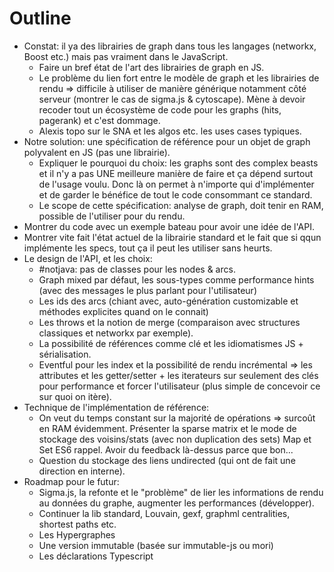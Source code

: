 # Outline

* Constat: il ya des librairies de graph dans tous les langages (networkx, Boost etc.) mais pas vraiment dans le JavaScript.
  - Faire un bref état de l'art des librairies de graph en JS.
  - Le problème du lien fort entre le modèle de graph et les librairies de rendu => difficile à utiliser de manière générique notamment côté serveur (montrer le cas de sigma.js & cytoscape). Mène à devoir recoder tout un écosystème de code pour les graphs (hits, pagerank) et c'est dommage.
  - Alexis topo sur le SNA et les algos etc. les uses cases typiques.
* Notre solution: une spécification de référence pour un objet de graph polyvalent en JS (pas une librairie).
  - Expliquer le pourquoi du choix: les graphs sont des complex beasts et il n'y a pas UNE meilleure manière de faire et ça dépend surtout de l'usage voulu. Donc là on permet à n'importe qui d'implémenter et de garder le bénéfice de tout le code consommant ce standard.
  - Le scope de cette spécification: analyse de graph, doit tenir en RAM, possible de l'utiliser pour du rendu.
* Montrer du code avec un exemple bateau pour avoir une idée de l'API.
* Montrer vite fait l'état actuel de la librairie standard et le fait que si qqun implémente les specs, tout ça il peut les utiliser sans heurts.
* Le design de l'API, et les choix:
  - #notjava: pas de classes pour les nodes & arcs.
  - Graph mixed par défaut, les sous-types comme performance hints (avec des messages le plus parlant pour l'utilisateur)
  - Les ids des arcs (chiant avec, auto-génération customizable et méthodes explicites quand on le connait)
  - Les throws et la notion de merge (comparaison avec structures classiques et networkx par exemple).
  - La possibilité de références comme clé et les idiomatismes JS + sérialisation.
  - Eventful pour les index et la possibilité de rendu incrémental => les attributes et les getter/setter + les iterateurs sur seulement des clés pour performance et forcer l'utilisateur (plus simple de concevoir ce sur quoi on itère).
* Technique de l'implémentation de référence:
  - On veut du temps constant sur la majorité de opérations => surcoût en RAM évidemment. Présenter la sparse matrix et le mode de stockage des voisins/stats (avec non duplication des sets) Map et Set ES6 rappel. Avoir du feedback là-dessus parce que bon...
  - Question du stockage des liens undirected (qui ont de fait une direction en interne).
* Roadmap pour le futur:
  - Sigma.js, la refonte et le "problème" de lier les informations de rendu au données du graphe, augmenter les performances (développer).
  - Continuer la lib standard, Louvain, gexf, graphml centralities, shortest paths etc.
  - Les Hypergraphes
  - Une version immutable (basée sur immutable-js ou mori)
  - Les déclarations Typescript
